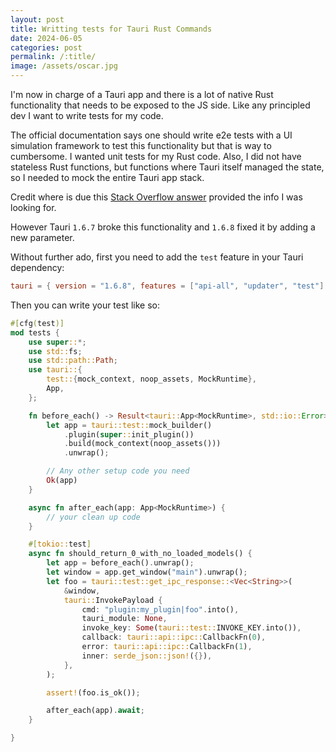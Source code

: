 ```yaml
---
layout: post
title: Writting tests for Tauri Rust Commands
date: 2024-06-05
categories: post
permalink: /:title/
image: /assets/oscar.jpg
---
```


I'm now in charge of a Tauri app and there is a lot of native Rust functionality that needs to be exposed to the JS side. Like any principled dev I want to write tests for my code.

The official documentation says one should write e2e tests with a UI simulation framework to test this functionality but that is way to cumbersome. I wanted unit tests for my Rust code. Also, I did not have stateless Rust functions, but functions where Tauri itself managed the state, so I needed to mock the entire Tauri app stack.

Credit where is due this [Stack Overflow answer](https://stackoverflow.com/questions/77524788/writing-tests-for-tauri-commands-how-to-access-and-manage-state-in-test-environ) provided the info I was looking for.

However Tauri `1.6.7` broke this functionality and `1.6.8` fixed it by adding a new parameter.

Without further ado, first you need to add the `test` feature in your Tauri dependency:

```toml
tauri = { version = "1.6.8", features = ["api-all", "updater", "test"] }
```

Then you can write your test like so:

```rust
#[cfg(test)]
mod tests {
    use super::*;
    use std::fs;
    use std::path::Path;
    use tauri::{
        test::{mock_context, noop_assets, MockRuntime},
        App,
    };

    fn before_each() -> Result<tauri::App<MockRuntime>, std::io::Error> {
        let app = tauri::test::mock_builder()
            .plugin(super::init_plugin())
            .build(mock_context(noop_assets()))
            .unwrap();

        // Any other setup code you need
        Ok(app)
    }

    async fn after_each(app: App<MockRuntime>) {
        // your clean up code
    }

    #[tokio::test]
    async fn should_return_0_with_no_loaded_models() {
        let app = before_each().unwrap();
        let window = app.get_window("main").unwrap();
        let foo = tauri::test::get_ipc_response::<Vec<String>>(
            &window,
            tauri::InvokePayload {
                cmd: "plugin:my_plugin|foo".into(),
                tauri_module: None,
                invoke_key: Some(tauri::test::INVOKE_KEY.into()),
                callback: tauri::api::ipc::CallbackFn(0),
                error: tauri::api::ipc::CallbackFn(1),
                inner: serde_json::json!({}),
            },
        );

        assert!(foo.is_ok());

        after_each(app).await;
    }

}

```
